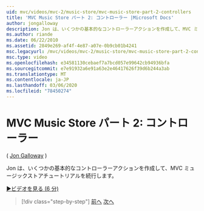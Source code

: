 ```yaml
---
uid: mvc/videos/mvc-2/music-store/mvc-music-store-part-2-controllers
title: 'MVC Music Store パート 2: コントローラー |Microsoft Docs'
author: jongalloway
description: Jon は、いくつかの基本的なコントローラーアクションを作成して、MVC ミュージックストアチュートリアルを続行します。
ms.author: riande
ms.date: 06/22/2010
ms.assetid: 2849e269-af4f-4e87-a07e-0b9cb01b4241
msc.legacyurl: /mvc/videos/mvc-2/music-store/mvc-music-store-part-2-controllers
msc.type: video
ms.openlocfilehash: e34581130cebaef7a7bcd057e99642cb94936bfa
ms.sourcegitcommit: e7e91932a6e91a63e2e46417626f39d6b244a3ab
ms.translationtype: MT
ms.contentlocale: ja-JP
ms.lasthandoff: 03/06/2020
ms.locfileid: "78450274"
---
```

# <a name="mvc-music-store-part-2-controllers"></a>MVC Music Store パート 2: コントローラー

( [Jon Galloway](https://github.com/jongalloway) )

Jon は、いくつかの基本的なコントローラーアクションを作成して、MVC ミュージックストアチュートリアルを続行します。

[&#9654;ビデオを見る (6 分)](https://channel9.msdn.com/Blogs/ASP-NET-Site-Videos/mvc-music-store-part-2-controllers)

> [!div class="step-by-step"]
> [前へ](mvc-music-store-part-1-intro-tools-and-project-structure.md)
> [次へ](mvc-music-store-part-3-views-and-viewmodels.md)
